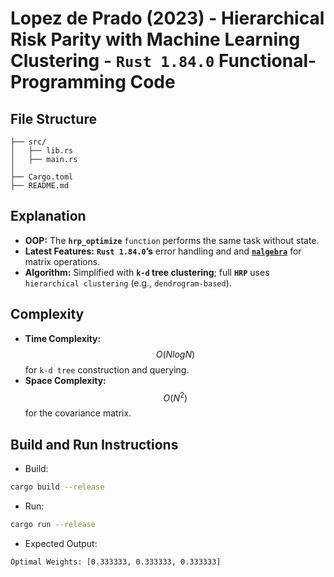 # Lopez de Prado (2023) - Hierarchical Risk Parity with Machine Learning Clustering - __`Rust 1.84.0` Functional-Programming Code__

## File Structure
```
├── src/
│   ├── lib.rs
│   ├── main.rs
│
├── Cargo.toml
├── README.md
```

## Explanation
- __OOP:__ The __`hrp_optimize`__ `function` performs the same task without state.
- __Latest Features:__ __`Rust 1.84.0`’s__ error handling and and [__`nalgebra`__](https://github.com/dimforge/nalgebra) for matrix operations.
- __Algorithm:__ Simplified with __`k-d` tree clustering__; full __`HRP`__ uses `hierarchical clustering` (e.g., `dendrogram-based`).

## Complexity
- __Time Complexity:__ $$O(NlogN)$$ for `k-d tree` construction and querying.
- __Space Complexity:__ $$O(N^{2})$$ for the covariance matrix.

## Build and Run Instructions
- Build:
```bash
cargo build --release
```
- Run:
```bash
cargo run --release
```
- Expected Output:
```
Optimal Weights: [0.333333, 0.333333, 0.333333]
```
